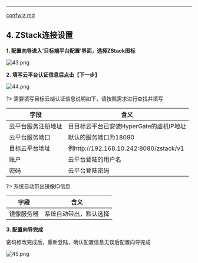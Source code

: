 ---


[confwiz.md](../confwiz.md ':include')


## 4. ZStack连接设置

**1. 配置向导进入‘目标端平台配置’界面，选择ZStack图标**

![43.png](https://oneprocloud.oss-cn-beijing.aliyuncs.com/_images/standalone/ZStack/image019.png ':size=90%')

**2. 填写云平台认证信息后点击【下一步】**

![44.png](https://oneprocloud.oss-cn-beijing.aliyuncs.com/_images/standalone/ZStack/image020.png ':size=90%')

?> 需要填写目标云端认证信息说明如下，请按照需求进行查找并填写

字段  | 含义
------------- | ----------------------
云平台服务注册地址  | 目目标云平台已安装HyperGate的虚机IP地址
云平台服务端口  | 默认的服务端口为18090
目标云平台地址 | 例http://192.168.10.242:8080/zstack/v1
账户 | 云平台登陆的用户名
密码 | 云平台登陆密码

?> 系统自动带出镜像ID信息

字段  | 含义
------------- | ----------------------
镜像服务器  |系统自动带出，默认选择


**3. 配置向导完成**

密码修改完成后，重新登陆，确认配置信息无误后配置向导完成 

![45.png](https://oneprocloud.oss-cn-beijing.aliyuncs.com/_images/standalone/ZStack/image023.png ':size=90%')
